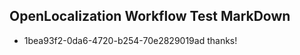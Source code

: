 ## OpenLocalization Workflow Test MarkDown
* 1bea93f2-0da6-4720-b254-70e2829019ad thanks!

<!--HONumber=Jul16_HO3-->


